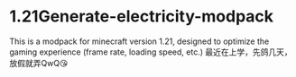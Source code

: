# 1.21Generate-electricity-modpack
This is a modpack for minecraft version 1.21, designed to optimize the gaming experience (frame rate, loading speed, etc.)
最近在上学，先鸽几天，放假就弄QwQ😘
